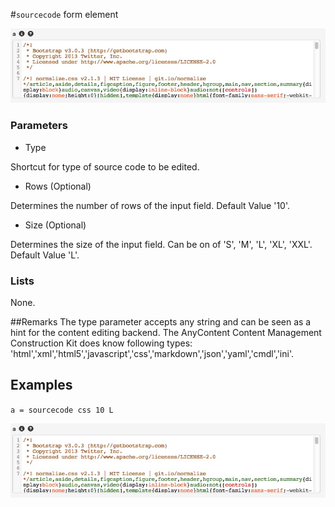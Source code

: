 #`sourcecode` form element

![a = sourcecode css 10 L](https://raw.githubusercontent.com/nhagemann/anycontent-cmdl-docs/master/formelement/sourcecode.jpg)


### Parameters

* Type

Shortcut for type of source code to be edited.

* Rows (Optional)

Determines the number of rows of the input field. Default Value '10'.

* Size (Optional)

Determines the size of the input field. Can be on of 'S', 'M', 'L', 'XL', 'XXL'. Default Value 'L'.

### Lists

None.

##Remarks
The type parameter accepts any string and can be seen as a hint for the content editing backend. The AnyContent Content Management Construction Kit does know
following types:  'html','xml','html5','javascript','css','markdown','json','yaml','cmdl','ini'.



## Examples

`a = sourcecode css 10 L`

![a = sourcecode css 10 L](https://raw.githubusercontent.com/nhagemann/anycontent-cmdl-docs/master/formelement/sourcecode.jpg)

